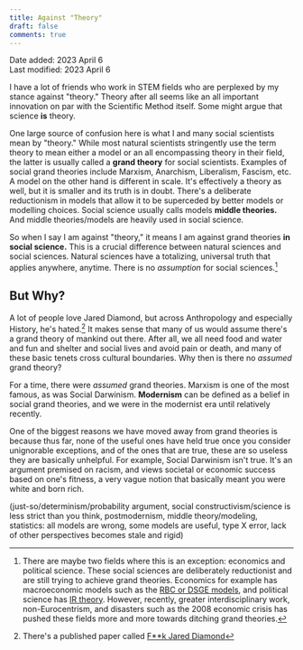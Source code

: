 ```yaml
---
title: Against "Theory"
draft: false
comments: true
---
```

Date added: 2023 April 6  
Last modified: 2023 April 6

I have a lot of friends who work in STEM fields who are perplexed by my stance against "theory."
Theory after all seems like an all important innovation on par with the Scientific Method itself. 
Some might argue that science **is** theory.

One large source of confusion here is what I and many social scientists mean by "theory."
While most natural scientists stringently use the term theory to mean either a model or an all encompassing theory in their field, the latter is usually called a **grand theory** for social scientists. Examples of social grand theories include Marxism, Anarchism, Liberalism, Fascism, etc.
A model on the other hand is different in scale. It's effectively a theory as well, but it is smaller and its truth is in doubt. There's a deliberate reductionism in models that allow it to be superceded by better models or modelling choices. Social science usually calls models **middle theories.** And middle theories/models are heavily used in social science. 

So when I say I am against "theory," it means I am against grand theories **in social science.** This is a crucial difference between natural sciences and social sciences. Natural sciences have a totalizing, universal truth that applies anywhere, anytime. There is no *assumption* for social sciences.[^1]

## But Why?
A lot of people love Jared Diamond, but across Anthropology and especially History, he's hated.[^2]
It makes sense that many of us would assume there's a grand theory of mankind out there. After all, we all need food and water and fun and shelter and social lives and avoid pain or death, and many of these basic tenets cross cultural boundaries. Why then is there no *assumed* grand theory?

For a time, there were *assumed* grand theories. Marxism is one of the most famous, as was Social Darwinism. **Modernism** can be defined as a belief in social grand theories, and we were in the modernist era until relatively recently. 

One of the biggest reasons we have moved away from grand theories is because thus far, none of the useful ones have held true once you consider unignorable exceptions, and of the ones that are true, these are so useless they are basically unhelpful. For example, Social Darwinism isn't true. It's an argument premised on racism, and views societal or economic success based on one's fitness, a very vague notion that basically meant you were white and born rich. 

(just-so/determinism/probability argument, social constructivism/science is less strict than you think, postmodernism, middle theory/modeling, statistics: all models are wrong, some models are useful, type X error, lack of other perspectives becomes stale and rigid)

[^1]: There are maybe two fields where this is an exception: economics and political science. These social sciences are deliberately reductionist and are still trying to achieve grand theories. Economics for example has macroeconomic models such as the [RBC or DSGE models](https://en.wikipedia.org/wiki/Dynamic_stochastic_general_equilibrium), and political science has [IR theory](https://en.wikipedia.org/wiki/International_relations_theory). However, recently, greater interdisciplinary work, non-Eurocentrism, and disasters such as the 2008 economic crisis has pushed these fields more and more towards ditching grand theories.

[^2]: There's a published paper called [F**k Jared Diamond](https://www.tandfonline.com/doi/abs/10.1080/10455752.2013.846490)